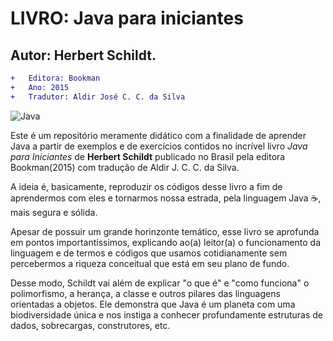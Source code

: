 
# LIVRO: Java para iniciantes

## Autor: Herbert Schildt.


```diff
+   Editora: Bookman 
+   Ano: 2015
+   Tradutor: Aldir José C. C. da Silva 
```
![Java](https://img.shields.io/badge/Java-%23FFac45.svg?&style=for-the-badge&logo=java&logoColor=white&color=yellow)

Este é um repositório meramente didático com a finalidade de aprender Java a partir de exemplos e de exercícios contidos no incrível livro *Java para Iniciantes* de **Herbert Schildt** publicado no Brasil pela editora Bookman(2015) com tradução de Aldir J. C. C. da Silva.

A ideia é, basicamente, reproduzir os códigos desse livro a fim de aprendermos com eles e tornarmos nossa estrada, pela linguagem Java :coffee:, mais segura e sólida.

Apesar de possuir um grande horinzonte temático, esse livro se aprofunda em pontos importantíssimos, explicando ao(a) leitor(a) o funcionamento da linguagem e de termos e códigos que usamos cotidianamente sem percebermos a riqueza conceitual que está em seu plano de fundo.

Desse modo, Schildt vai além de explicar "o que é" e "como funciona" o polimorfismo, a herança, a classe e outros pilares das linguagens orientadas a objetos. Ele demonstra que Java é um planeta com uma biodiversidade única e nos instiga a conhecer profundamente estruturas de dados, sobrecargas, construtores, etc. 
